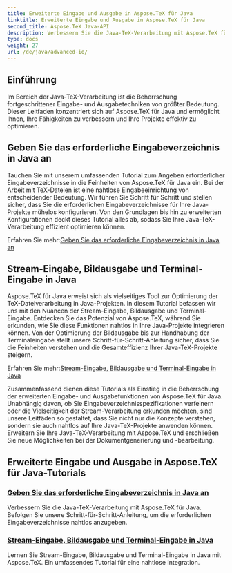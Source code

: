 ```yaml
---
title: Erweiterte Eingabe und Ausgabe in Aspose.TeX für Java
linktitle: Erweiterte Eingabe und Ausgabe in Aspose.TeX für Java
second_title: Aspose.TeX Java-API
description: Verbessern Sie die Java-TeX-Verarbeitung mit Aspose.TeX für Java-Tutorials. Erfahren Sie, wie Sie Eingabeverzeichnisse angeben und die Stream-Verarbeitung für erweiterte Java-Projekte optimieren.
type: docs
weight: 27
url: /de/java/advanced-io/
---
```


## Einführung

Im Bereich der Java-TeX-Verarbeitung ist die Beherrschung fortgeschrittener Eingabe- und Ausgabetechniken von größter Bedeutung. Dieser Leitfaden konzentriert sich auf Aspose.TeX für Java und ermöglicht Ihnen, Ihre Fähigkeiten zu verbessern und Ihre Projekte effektiv zu optimieren.

## Geben Sie das erforderliche Eingabeverzeichnis in Java an

Tauchen Sie mit unserem umfassenden Tutorial zum Angeben erforderlicher Eingabeverzeichnisse in die Feinheiten von Aspose.TeX für Java ein. Bei der Arbeit mit TeX-Dateien ist eine nahtlose Eingabeeinrichtung von entscheidender Bedeutung. Wir führen Sie Schritt für Schritt und stellen sicher, dass Sie die erforderlichen Eingabeverzeichnisse für Ihre Java-Projekte mühelos konfigurieren. Von den Grundlagen bis hin zu erweiterten Konfigurationen deckt dieses Tutorial alles ab, sodass Sie Ihre Java-TeX-Verarbeitung effizient optimieren können.

 Erfahren Sie mehr:[Geben Sie das erforderliche Eingabeverzeichnis in Java an](./required-input-directory/)

## Stream-Eingabe, Bildausgabe und Terminal-Eingabe in Java

Aspose.TeX für Java erweist sich als vielseitiges Tool zur Optimierung der TeX-Dateiverarbeitung in Java-Projekten. In diesem Tutorial befassen wir uns mit den Nuancen der Stream-Eingabe, Bildausgabe und Terminal-Eingabe. Entdecken Sie das Potenzial von Aspose.TeX, während Sie erkunden, wie Sie diese Funktionen nahtlos in Ihre Java-Projekte integrieren können. Von der Optimierung der Bildausgabe bis zur Handhabung der Terminaleingabe stellt unsere Schritt-für-Schritt-Anleitung sicher, dass Sie die Feinheiten verstehen und die Gesamteffizienz Ihrer Java-TeX-Projekte steigern.

 Erfahren Sie mehr:[Stream-Eingabe, Bildausgabe und Terminal-Eingabe in Java](./stream-input-image-output/)

Zusammenfassend dienen diese Tutorials als Einstieg in die Beherrschung der erweiterten Eingabe- und Ausgabefunktionen von Aspose.TeX für Java. Unabhängig davon, ob Sie Eingabeverzeichnisspezifikationen verfeinern oder die Vielseitigkeit der Stream-Verarbeitung erkunden möchten, sind unsere Leitfäden so gestaltet, dass Sie nicht nur die Konzepte verstehen, sondern sie auch nahtlos auf Ihre Java-TeX-Projekte anwenden können. Erweitern Sie Ihre Java-TeX-Verarbeitung mit Aspose.TeX und erschließen Sie neue Möglichkeiten bei der Dokumentgenerierung und -bearbeitung.
## Erweiterte Eingabe und Ausgabe in Aspose.TeX für Java-Tutorials
### [Geben Sie das erforderliche Eingabeverzeichnis in Java an](./required-input-directory/)
Verbessern Sie die Java-TeX-Verarbeitung mit Aspose.TeX für Java. Befolgen Sie unsere Schritt-für-Schritt-Anleitung, um die erforderlichen Eingabeverzeichnisse nahtlos anzugeben.
### [Stream-Eingabe, Bildausgabe und Terminal-Eingabe in Java](./stream-input-image-output/)
Lernen Sie Stream-Eingabe, Bildausgabe und Terminal-Eingabe in Java mit Aspose.TeX. Ein umfassendes Tutorial für eine nahtlose Integration.